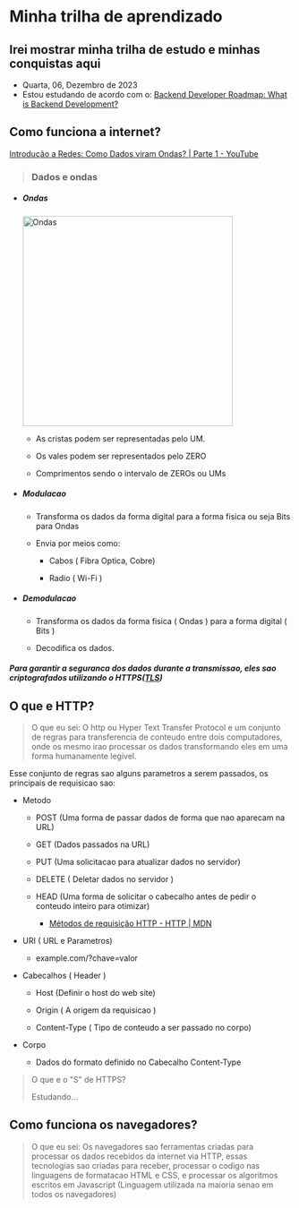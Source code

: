 # Minha trilha de aprendizado

## Irei mostrar minha trilha de estudo e minhas conquistas aqui

* Quarta, 06, Dezembro de 2023
* Estou estudando de acordo com o: [Backend Developer Roadmap: What is Backend Development?](https://roadmap.sh/backend)

## Como funciona a internet?

[Introdução a Redes: Como Dados viram Ondas? | Parte 1 - YouTube](https://youtu.be/0TndL-Nh6Ok?si=J7l1NY4rs0Z2eQKh)

> ### Dados e ondas

* ##### Ondas
  
  <img src="https://cdn1.byjus.com/wp-content/uploads/2022/05/Types-of-Waves-1.png" title="" alt="Ondas" width="375">
  
  * As cristas podem ser representadas pelo UM.
  
  * Os vales podem ser representados pelo ZERO
  
  * Comprimentos sendo o intervalo de ZEROs ou UMs

* ##### Modulacao
  
  * Transforma os dados da forma digital para a forma fisica ou seja Bits para Ondas
  
  * Envia por meios como:
    
    * Cabos ( Fibra Optica, Cobre)
    
    * Radio ( Wi-Fi )
- ##### Demodulacao
  
  - Transforma os dados da forma fisica ( Ondas ) para a forma digital ( Bits )
  
  - Decodifica os dados.

##### *Para garantir a seguranca dos dados durante a transmissao, eles sao criptografados utilizando o HTTPS([TLS](https://www.cloudflare.com/pt-br/learning/ssl/transport-layer-security-tls/))*

## O que e HTTP?

> O que eu sei: O http ou Hyper Text Transfer Protocol e um conjunto de regras para transferencia de conteudo entre dois computadores, onde os mesmo irao processar os dados transformando eles em uma forma humanamente legivel.

Esse conjunto de regras sao alguns parametros a serem passados, os principais de requisicao sao:

- Metodo 
  
  - POST (Uma forma de passar dados de forma que nao aparecam na URL)
  
  - GET    (Dados passados na URL)
  
  - PUT    (Uma solicitacao para atualizar dados no servidor)
  
  - DELETE ( Deletar dados no servidor )
  
  - HEAD  (Uma forma de solicitar o cabecalho antes de pedir o conteudo inteiro para otimizar)
    
    - [Métodos de requisição HTTP - HTTP | MDN](https://developer.mozilla.org/pt-BR/docs/Web/HTTP/Methods)

- URI ( URL e Parametros)
  
  - example.com/?chave=valor

- Cabecalhos ( Header )
  
  - Host (Definir o host do web site)
  
  - Origin ( A origem da requisicao )
  
  - Content-Type ( Tipo de conteudo a ser passado no corpo)

- Corpo
  
  - Dados do formato definido no Cabecalho Content-Type

> O que e o "S" de HTTPS?
> 
> Estudando...

## Como funciona os navegadores?

> O que eu sei: Os navegadores sao ferramentas criadas para processar os dados recebidos da internet via HTTP, essas tecnologias sao criadas para receber, processar o codigo nas linguagens de formatacao HTML e CSS, e processar os algoritmos escritos em Javascript (Linguagem utilizada na maioria senao em todos os navegadores)
